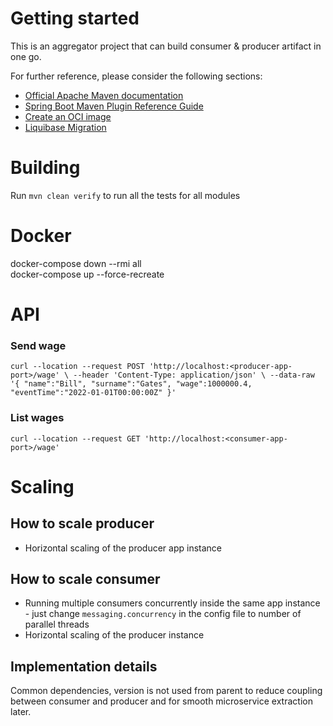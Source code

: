 # Getting started
This is an aggregator project that can build consumer & producer artifact in one go. 

For further reference, please consider the following sections:

* [Official Apache Maven documentation](https://maven.apache.org/guides/index.html)
* [Spring Boot Maven Plugin Reference Guide](https://docs.spring.io/spring-boot/docs/2.7.2/maven-plugin/reference/html/)
* [Create an OCI image](https://docs.spring.io/spring-boot/docs/2.7.2/maven-plugin/reference/html/#build-image)
* [Liquibase Migration](https://docs.spring.io/spring-boot/docs/2.7.2/reference/htmlsingle/#howto.data-initialization.migration-tool.liquibase)

# Building
Run `mvn clean verify` to run all the tests for all modules
# Docker
docker-compose down --rmi all  
docker-compose up --force-recreate

# API
### Send wage
`curl --location --request POST 'http://localhost:<producer-app-port>/wage' \
--header 'Content-Type: application/json' \
--data-raw '{
"name":"Bill",
"surname":"Gates",
"wage":1000000.4,
"eventTime":"2022-01-01T00:00:00Z"
}'`

### List wages
`curl --location --request GET 'http://localhost:<consumer-app-port>/wage'`

# Scaling
## How to scale producer
- Horizontal scaling of the producer app instance

## How to scale consumer
- Running multiple consumers concurrently inside the same app instance - just change `messaging.concurrency` in the config file to number of parallel threads
- Horizontal scaling of the producer instance

## Implementation details
Common dependencies, version is not used from parent to reduce coupling between consumer and producer and for smooth microservice extraction later.

